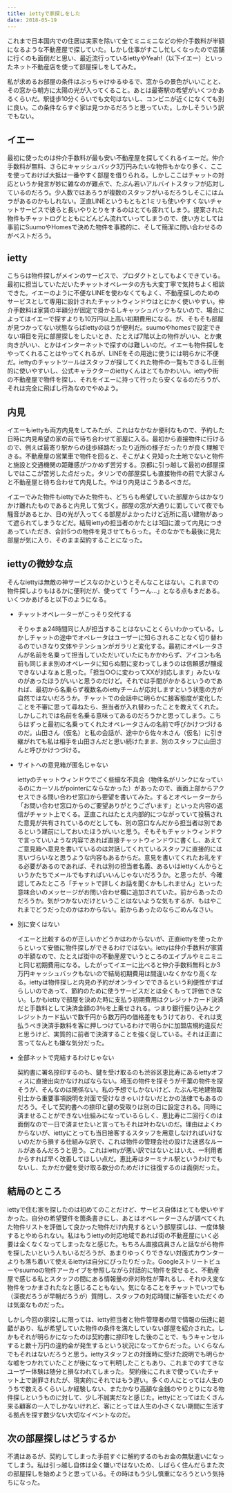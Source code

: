 ```yaml
---
title: iettyで家探しをした
date: 2018-05-19
---
```


これまで日本国内での住居は実家を除いて全てミニミニなどの仲介手数料が半額になるような不動産屋で探していた。しかし仕事がすこし忙しくなったので店舗に行くのも面倒だと思い、最近流行っているiettyやYeah!（以下イエー）といったネット不動産店を使って部屋探しをしてみた。

私が求めるお部屋の条件はぶっちゃけゆるゆるで、窓からの景色がいいことと、その窓から朝方に太陽の光が入ってくること。あとは最寄駅の希望がいくつかあるくらいだ。駅徒歩10分くらいでも文句はないし、コンビニが近くになくても別に良い。この条件ならすぐ家は見つかるだろうと思っていた。しかしそういう訳でもない。

## イエー

最初に使ったのは仲介手数料が最も安い不動産屋を探してくれるイエーだ。仲介手数料が無料、さらにキャッシュバック3万円みたいな物件もかなり多く、ここを使っておけば大抵は一番やすく部屋を借りられる。しかしここはチャットの対応というか発言が妙に雑なのが難点で、たぶん若いアルバイトスタッフが応対しているのだろう。少人数ではあろうが複数のスタッフがいるだろうしそこにはムラがあるのかもしれない。正直LINEというもともと1ミリも使いやすくないチャットサービスで彼らと長いやりとりをするのはとても疲れてしまう。提案された物件もチャットログとともにどんどん流れていってしまうので、使い方としては事前にSuumoやHomesで決めた物件を事務的に、そして簡潔に問い合わせるのがベストだろう。

## ietty

こちらは物件探しがメインのサービスで、プロダクトとしてもよくできている。最初に担当していただいたチャットオペレータの方も大変丁寧で気持ちよく相談できた。イエーのように不便なLINEを使わなくてもよく、不動産探しのためのサービスとして専用に設計されたチャットウィンドウはとにかく使いやすい。仲介手数料は家賃の半額分が固定で掛かるしキャッシュバックもないので、場合によってはイエーで探すよりも10万円以上高い初期費用になる。が、そもそも部屋が見つかってない状態ならばiettyのほうが便利だ。suumoやhomesで設定できない項目を元に部屋探しをしたいとき、たとえば7階以上の物件がいい、とか東向きがいい、とかはインターネットで探すのは難しいのだ。イエーも物件探しをやってくれることはやってくれるが、LINEをその用途に使うには明らかに不便だ。iettyのチャットツールはスタッフが探してくれた物件の一覧もできるし圧倒的に使いやすいし、公式キャラクターのiettyくんはとてもかわいい。iettyや街の不動産屋で物件を探し、それをイエーに持って行ったら安くなるのだろうが、それは完全に飛ばし行為なのでやめよう。

## 内見

イエーもiettyも両方内見をしてみたが、これはなかなか便利なもので、予約した日時に内見希望の家の前で待ち合わせて部屋に入る。最初から直接物件に行けるので、例えば最寄り駅からの徒歩経路だったり近所の様子だったりが良く理解できる。不動産屋の営業車で物件を回ると、そこがよく見知った土地でないと物件と施設と交通機関の距離感がつかめず苦労する。京都に引っ越して最初の部屋探しではここが苦労した点だった。タリンでの部屋探しも直接物件の前で大家さんと不動産屋と待ち合わせて内見した。やはり内見はこうあるべきだ。

イエーでみた物件もiettyでみた物件も、どちらも希望していた部屋からはかなりかけ離れたものであると内見して気づく。部屋の窓が大通りに面していて夜でも騒音があるとか、日の光が入ってくる部屋がよかったけど近所に高い建物があって遮られてしまうなどだ。結局iettyの担当者のかたとは3回に渡って内見につきあっていただき、合計5つの物件を見させてもらった。そのなかでも最後に見た部屋が気に入り、そのまま契約することになった。

## iettyの微妙な点

そんなiettyは無敵の神サービスなのかというとそんなことはない。これまでの物件探しよりもはるかに便利だが、使ってて「うーん…」となる点もまだある。いくつかあげると以下のようになる。

- チャットオペレーターがこっそり交代する

  そりゃまぁ24時間同じ人が担当することはないことくらいわかっている。しかしチャットの途中でオペレータはユーザーに知らされることなく切り替わるのでいきなり文体やテンションがガラリと変化する。最初にオペレータさんが名前を名乗って担当していただいていたにもかかわらず、アイコンも名前も同じまま別のオペレータに知らぬ間に変わってしまうのは信頼感が醸成できないよなぁと思った。「担当○○に変わってXXが対応します」みたいなのがあったほうがいいと思うのだけど。それでは手間がかかるというのであれば、最初から名乗らず複数名のiettyチームが応対しますという状態の方が自然ではないだろうか。チャットでの会話中に明らかに接客態度が変化したことを不審に思って尋ねたら、担当者が入れ替わったことを教えてくれた。しかしこれでは名前を名乗る意味ってあるのだろうかと思ってしまう。こちらはずっと最初に名乗ってくれたオペレータさんの名前で呼びかけつづけるのだ。山田さん（仮名）と私の会話が、途中から佐々木さん（仮名）に引き継がれても私は相手を山田さんだと思い続けたまま、別のスタッフに山田さんと呼びかけつづける。

- サイトへの意見箱が匿名じゃない

  iettyのチャットウィンドウでごく些細な不具合（物件名がリンクになっているのにカーソルがpointerにならなかった）があったので、画面上部からアクセスできる問い合わせ窓口から要望を書いてみた。するとオペレーターから「お問い合わせ窓口からのご要望ありがとうございます」といった内容の返信がチャット上でくる。正直これはたとえ内部的につながっていて投稿された意見が共有されているのだとしても、別の窓口なんだから担当者は別であるという建前にしておいたほうがいいと思う。そもそもチャットウィンドウで言っていいような内容であれば直接チャットウィンドウに書くし、あえてご意見箱へ意見を書いているのは対話してくれているスタッフに直接的には言いづらいなと思うような内容もあるからだ。意見を書いてくれたお礼をする必要があるのであれば、それは別の担当者名義、あるいはiettyくんからというかたちでメールでもすればいいんじゃないだろうか。と思ったが、今確認してみたところ「チャットで詳しくお話を聞くかもしれません」といった意味合いのメッセージがお問い合わせ欄に追加されていた。前からあったのだろうか。気がつかないだけということはないような気もするが、もはやこれまでどうだったのかはわからない。前からあったのならごめんなさい。

- 別に安くはない

  イエーと比較するのが正しいかどうかはわからないが、正直iettyを使ったからといって安価に物件探しができるわけではない。iettyは仲介手数料が家賃の半額なので、たとえば街中の不動産屋でいうところのエイブルやミニミニと同じ初期費用になる。したがってイエーに比べると仲介手数料無料とか3万円キャッシュバックもないので結局初期費用は間違いなくかなり高くなる。iettyは物件探しと内見の予約がオンラインでできるという利便性がすばらしいのであって、節約のために使うサービスだとは全くもって評価できない。しかもiettyで部屋を決めた時に支払う初期費用はクレジットカード決済だと手数料として決済金額の3％を上乗せされる。つまり銀行振り込みとクレジットカード払いで数千円から数万円の価格差をもうけており、それは支払うべき決済手数料を客に押しつけているわけで明らかに加盟店規約違反だと思うけど、実質的に前者で決済することを強く促している。それは正直に言ってなんとも嫌な気分だった。

- 全部ネットで完結するわけじゃない

  契約書に署名捺印するのも、鍵を受け取るのも渋谷区恵比寿にあるiettyオフィスに直接出向かなければならない。埼玉の物件を探そうが千葉の物件を探そうが、そんなのは関係ない。私の予想でしかないけど、たぶん宅地建物取引士から重要事項説明を対面で受けなきゃいけないだとかの法律でもあるのだろう。そして契約書への捺印と鍵の受取りは別の日に設定される。同時に済ませることができない仕組みになっているらしく、恵比寿に二回行くのは面倒なので一日で済ませたいと言ってもそれは叶わないのだ。理由はよくわからないが、iettyにとっても当日接客するスタッフを用意しなければいけないのだから損する仕組みな訳で、これは物件の管理会社の設けた迷惑なルールがあるんだろうと思う。これはiettyが悪い訳ではないとはいえ、一利用者からすれば早く改善してほしい点だ。恵比寿はターミナル駅というわけでもないし、たかだか鍵を受け取る数分のためだけに往復するのは面倒だった。

## 結局のところ

iettyで住む家を探したのは初めてのことだけど、サービス自体はとても使いやすかった。自分の希望要件を箇条書きにし、あとはオペレーターさんが調べてくれた物件リストを評価して良かった物件だけ内見するという部屋探しは、一度体験するとやめられない。私はもうiettyの対応地域であれば街の不動産屋にいく必要は全くなくなってしまったなと感じた。もちろん直接店員さんと話ながら物件を探したいという人もいるだろうが、あまりゆっくりできない対面式カウンターよりも落ち着いて使えるiettyは自分にぴったりだった。Googleストリートビューやsuumoの物件アーカイブを参照しながら対話的に物件を探せると、不動産屋で感じる私とスタッフの間にある情報量の非対称性が薄れるし、それゆえ変な物件をつかまされたなと感じることもない。気になることをチャットでいつでも（深夜だろうが早朝だろうが）質問し、スタッフの対応時間に解答をいただくのは気楽なものだった。

しかし今回の家探しに限っては、ietty担当者と物件管理者の間で情報の伝達に齟齬があり、私が希望していた物件の条件を満たしていない部屋を紹介された。しかもそれが明らかになったのは契約書に捺印をした後のことで、もうキャンセルすると数十万円の違約金が発生するという状況になってからだった。いくらなんでもそれはないだろうと思う。iettyスタッフとの対面時に受けた説明でも明らかな嘘をつかれていたことが後になって判明したこともあり、これまでのすてきなユーザー体験は随分と損なわれてしまった。
契約後にこれまで使っていたチャット上で謝罪されたが、現実的にそれではもう遅い。多くの人にとっては人生のうちで数えるくらいしか経験しない、またかなり高額な金銭のやりとりになる物件探しというものに対して、少し不誠実だなと感じた。iettyにとってはたくさん来る顧客の一人でしかないけれど、客にとっては人生の小さくない期間に生活する拠点を探す数少ない大切なイベントなのだ。

## 次の部屋探しはどうするか

不満はあるが、契約してしまった手前すぐに解約するのもお金の無駄遣いになってしまう。私は引っ越し自体は全く嫌いではないため、しばらく住んだらまた次の部屋探しを始めようと思っている。その時はもう少し慎重になろうという気持ちになった。
